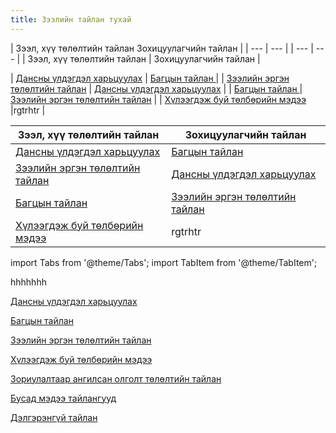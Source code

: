 ```yaml
---
title: Зээлийн тайлан тухай 
---
```

| Зээл, хүү төлөлтийн тайлан Зохицуулагчийн тайлан |
| --- | --- |
| --- | --- |
| Зээл, хүү төлөлтийн тайлан | Зохицуулагчийн тайлан |

| [Дансны үлдэгдэл харьцуулах](..//docs/doTailan/#дансны-үлдэгдэл-харьцуулах) | [Багцын тайлан ](../docs/doTailan/#багцын-тайлан) | 
| [Зээлийн эргэн төлөлтийн тайлан](../docs/doTailan/#зээлийн-эргэн-төлөлтийн-тайлан) | [Дансны үлдэгдэл харьцуулах](..//docs/doTailan/#дансны-үлдэгдэл-харьцуулах) | 
| [Багцын тайлан ](../docs/doTailan/#багцын-тайлан) | [Зээлийн эргэн төлөлтийн тайлан](../docs/doTailan/#зээлийн-эргэн-төлөлтийн-тайлан) | 
| [Хүлээгдэж буй төлбөрийн мэдээ](..//docs/doTailan/#хүлээгдэж-буй-төлбөрийн-мэдээ) |rgtrhtr |



| Зээл, хүү төлөлтийн тайлан | Зохицуулагчийн тайлан |
| --- | --- |
| [Дансны үлдэгдэл харьцуулах](..//docs/doTailan/#дансны-үлдэгдэл-харьцуулах) | [Багцын тайлан ](../docs/doTailan/#багцын-тайлан) | 
| [Зээлийн эргэн төлөлтийн тайлан](../docs/doTailan/#зээлийн-эргэн-төлөлтийн-тайлан) | [Дансны үлдэгдэл харьцуулах](..//docs/doTailan/#дансны-үлдэгдэл-харьцуулах) | 
| [Багцын тайлан ](../docs/doTailan/#багцын-тайлан) | [Зээлийн эргэн төлөлтийн тайлан](../docs/doTailan/#зээлийн-эргэн-төлөлтийн-тайлан) | 
| [Хүлээгдэж буй төлбөрийн мэдээ](..//docs/doTailan/#хүлээгдэж-буй-төлбөрийн-мэдээ) |rgtrhtr |



import Tabs from '@theme/Tabs';
import TabItem from '@theme/TabItem';

<Tabs>
  <TabItem value="ztailan" label="Зээлийн тайлан" default>

hhhhhhh
  
  </TabItem>






  <TabItem value="dtailan" label="Дотоод тайлан">

[Дансны үлдэгдэл харьцуулах](..//docs/doTailan/#дансны-үлдэгдэл-харьцуулах)

[Багцын тайлан ](../docs/doTailan/#багцын-тайлан)

[Зээлийн эргэн төлөлтийн тайлан](../docs/doTailan/#зээлийн-эргэн-төлөлтийн-тайлан)

[Хүлээгдэж буй төлбөрийн мэдээ](..//docs/doTailan/#хүлээгдэж-буй-төлбөрийн-мэдээ)

[Зориулалтаар ангилсан олголт төлөлтийн тайлан](../docs/doTailan/#зориулалтаар-ангилсан-олголт-төлөлтийн-тайлан)

[Бусад мэдээ тайлангууд](../docs/doTailan/#бусад-мэдээ-тайлангууд)

[Дэлгэрэнгүй тайлан](../docs/doTailan/#дэлгэрэнгүй-тайлан)





 
 

  </TabItem>
 
</Tabs>

